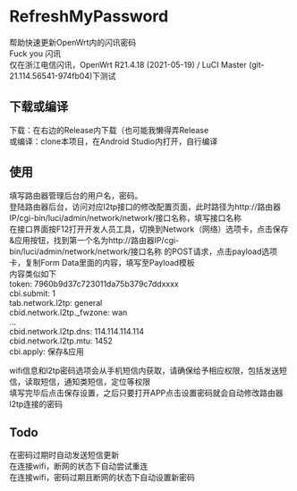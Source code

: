 # RefreshMyPassword
帮助快速更新OpenWrt内的闪讯密码  
Fuck you 闪讯  
仅在浙江电信闪讯，OpenWrt R21.4.18 (2021-05-19) / LuCI Master (git-21.114.56541-974fb04)下测试  
## 下载或编译
下载：在右边的Release内下载（也可能我懒得弄Release  
或编译：clone本项目，在Android Studio内打开，自行编译  
## 使用
填写路由器管理后台的用户名，密码。  
登陆路由器后台，访问对应l2tp接口的修改配置页面，此时路径为http://路由器IP/cgi-bin/luci/admin/network/network/接口名称，填写接口名称  
在接口界面按F12打开开发人员工具，切换到Network（网络）选项卡，点击保存&应用按钮，找到第一个名为http://路由器IP/cgi-bin/luci/admin/network/network/接口名称 的POST请求，点击payload选项卡，复制Form Data里面的内容，填写至Payload模板  
内容类似如下  
token: 7960b9d37c723011da75b379c7ddxxxx  
cbi.submit: 1  
tab.network.l2tp: general  
cbid.network.l2tp._fwzone: wan  
...  
cbid.network.l2tp.dns: 114.114.114.114  
cbid.network.l2tp.mtu: 1452  
cbi.apply: 保存&应用  

wifi信息和l2tp密码选项会从手机短信内获取，请确保给予相应权限，包括发送短信，读取短信，通知类短信，定位等权限  
填写完毕后点击保存设置，之后只要打开APP点击设置密码就会自动修改路由器l2tp连接的密码  

## Todo
在密码过期时自动发送短信更新  
在连接wifi，断网的状态下自动尝试重连  
在连接wifi，密码过期且断网的状态下自动设置新密码  

